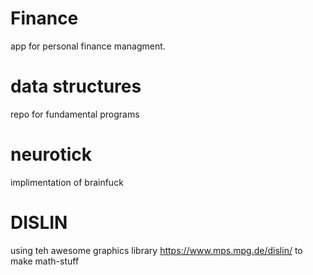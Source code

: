 # Finance

app for personal finance managment.

# data structures

repo for fundamental programs

# neurotick

implimentation of brainfuck

# DISLIN

using teh awesome graphics library https://www.mps.mpg.de/dislin/ to make math-stuff

